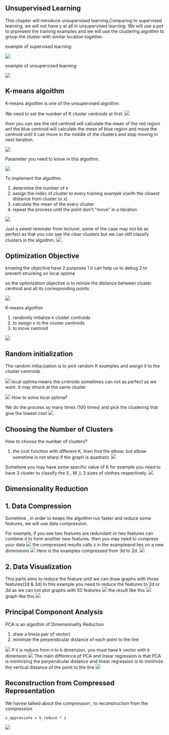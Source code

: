 ## Unsupervised Learning 
This chapter will introduce unsupervised learning.Comparing to supervised learning, we will not have y at all in unsupervised learning. We will use a pot to prpresent the training examples and we will use the clustering algoithm to group the cluster with simliar location together.

example of supervised learning:

![](picture/ch8_2.jpg)

example of unsupervised learning:

![](picture/ch8_1.png)

## K-means algoithm
K-means algoithm is one of the unsupervised algoithm.

We need to set the number of K cluster centroids at first. 
![](picture/ch8_3.png)

then you can see the red centroid will calculate the mean of the red region anf the blue centroid will calculate the mean of blue region and move the centroid until it can move in the middle of the clusters and stop moving in next iteration.

![](picture/ch8_3.jpg)

Parameter you need to know in this algoithm:

![](picture/ch8_4.png)

To implement the algoithm:
1. determine the number of k
2. assign the index of cluster to every training example x(with the closest distance from cluster to x)
3. calculate the mean of the every cluster
4. repeat the process until the point don't "move" in a iteration

![](picture/ch8_5.png)

Just a sweet reminder from lecturer, some of the case may not be as perfect as that you can see the clear clusters but we can still classify clusters in the algoithm.
![](picture/ch8_6.png)
## Optimization Objective
knoeing the objective have 2 purposes
1.it can help us to debug 
2.to prevent strucking on local optima

so the optimization objective is to minize the distance between cluster centroid and all its corresponding points

![](picture/ch8_7.jpeg)

K-means algoithm 
1. randomly initialize k cluster controids
2. to assign x to the cluster centroids
3. to move centroid

![](picture/ch8_8.jpeg)
## Random initialization
The random initia;ization is to pick random K examples and assign it to the cluster centroids

![](picture/ch8_9.jpeg)
local optima means the crntroids sometimes can not as perfect as we want. It may struck at the same cluster

![](picture/ch8_10.jpeg)
How to solve local optima?

We do the process so many times (100 times) and pick the clustering that give the lowest cost
![](picture/ch8_11.jpeg)
## Choosing the Number of Clusters
How to choose the number of clusters?
1. the cost function with different K, then find the elbow.
but elbow sometime is not sharp if the graph is quadratic
![](picture/ch8_12.jpeg)

Sometime you may have some specific value of K for example you need to have 3 cluster to classify the S , M ,L 
3 sizes of clothes respectively.
![](picture/ch8_13.jpeg)
## Dimensionality Reduction
## 1. Data Compression
Sometime , in order to keeps the algoithm run faster and reduce some features, we will use data compression.

For example, if you see two features are redundant or two features can combine it to form another new features. then you may need to compress your data
![](picture/ch8_14.jpeg)
the compressed results calls z in the exampleand lies on a new dimensions
![](picture/ch8_15.jpeg)
Here is the examples compressed from 3d to 2d.
![](picture/ch8_16.jpeg)

## 2. Data Visualization
This parts aims to reduce the feature until we can draw graphs with those features(2d & 3d) 
In this example you need to reduce the features to 2d or 3d as we can not plot graphs with 50 features
![](picture/ch8_18.jpeg)
the result like this
![](picture/ch8_17.jpeg)
graph like this
![](picture/ch8_19.jpeg)
## Principal Componont Analysis
PCA is an algoithm of Dimensionality Reduction
1. draw a line(a pair of vector)
2. minimize the perpendicular distance of each point to the line

![](picture/ch8_20.png)
If it is reduce from n to k dimension, you must have k vector with k dimension 
![](picture/ch8_21.png)
The main difference pf PCA and linear regression is that PCA is minimizing the perpendcular distance and linear regression is to minimize the vertical distance of the point to the line
![](picture/ch8_22.png)

## Reconstruction from Compressed Representation
We havew talked about the compression , to reconstruction from the compression 
```
x_approxiate = U_reduce * z
```

![](picture/ch8_23.jpeg)